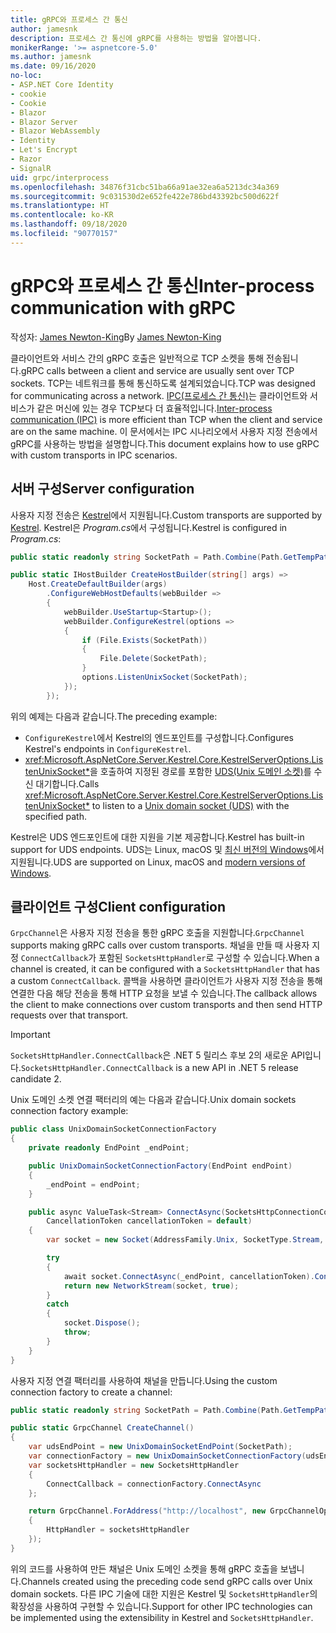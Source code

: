 ```yaml
---
title: gRPC와 프로세스 간 통신
author: jamesnk
description: 프로세스 간 통신에 gRPC를 사용하는 방법을 알아봅니다.
monikerRange: '>= aspnetcore-5.0'
ms.author: jamesnk
ms.date: 09/16/2020
no-loc:
- ASP.NET Core Identity
- cookie
- Cookie
- Blazor
- Blazor Server
- Blazor WebAssembly
- Identity
- Let's Encrypt
- Razor
- SignalR
uid: grpc/interprocess
ms.openlocfilehash: 34876f31cbc51ba66a91ae32ea6a5213dc34a369
ms.sourcegitcommit: 9c031530d2e652fe422e786bd43392bc500d622f
ms.translationtype: HT
ms.contentlocale: ko-KR
ms.lasthandoff: 09/18/2020
ms.locfileid: "90770157"
---
```

# <a name="inter-process-communication-with-grpc"></a><span data-ttu-id="a3ce1-103">gRPC와 프로세스 간 통신</span><span class="sxs-lookup"><span data-stu-id="a3ce1-103">Inter-process communication with gRPC</span></span>

<span data-ttu-id="a3ce1-104">작성자: [James Newton-King](https://twitter.com/jamesnk)</span><span class="sxs-lookup"><span data-stu-id="a3ce1-104">By [James Newton-King](https://twitter.com/jamesnk)</span></span>

<span data-ttu-id="a3ce1-105">클라이언트와 서비스 간의 gRPC 호출은 일반적으로 TCP 소켓을 통해 전송됩니다.</span><span class="sxs-lookup"><span data-stu-id="a3ce1-105">gRPC calls between a client and service are usually sent over TCP sockets.</span></span> <span data-ttu-id="a3ce1-106">TCP는 네트워크를 통해 통신하도록 설계되었습니다.</span><span class="sxs-lookup"><span data-stu-id="a3ce1-106">TCP was designed for communicating across a network.</span></span> <span data-ttu-id="a3ce1-107">[IPC(프로세스 간 통신)](https://wikipedia.org/wiki/Inter-process_communication)는 클라이언트와 서비스가 같은 머신에 있는 경우 TCP보다 더 효율적입니다.</span><span class="sxs-lookup"><span data-stu-id="a3ce1-107">[Inter-process communication (IPC)](https://wikipedia.org/wiki/Inter-process_communication) is more efficient than TCP when the client and service are on the same machine.</span></span> <span data-ttu-id="a3ce1-108">이 문서에서는 IPC 시나리오에서 사용자 지정 전송에서 gRPC를 사용하는 방법을 설명합니다.</span><span class="sxs-lookup"><span data-stu-id="a3ce1-108">This document explains how to use gRPC with custom transports in IPC scenarios.</span></span>

## <a name="server-configuration"></a><span data-ttu-id="a3ce1-109">서버 구성</span><span class="sxs-lookup"><span data-stu-id="a3ce1-109">Server configuration</span></span>

<span data-ttu-id="a3ce1-110">사용자 지정 전송은 [Kestrel](xref:fundamentals/servers/kestrel)에서 지원됩니다.</span><span class="sxs-lookup"><span data-stu-id="a3ce1-110">Custom transports are supported by [Kestrel](xref:fundamentals/servers/kestrel).</span></span> <span data-ttu-id="a3ce1-111">Kestrel은 *Program.cs*에서 구성됩니다.</span><span class="sxs-lookup"><span data-stu-id="a3ce1-111">Kestrel is configured in *Program.cs*:</span></span>

```csharp
public static readonly string SocketPath = Path.Combine(Path.GetTempPath(), "socket.tmp");

public static IHostBuilder CreateHostBuilder(string[] args) =>
    Host.CreateDefaultBuilder(args)
        .ConfigureWebHostDefaults(webBuilder =>
        {
            webBuilder.UseStartup<Startup>();
            webBuilder.ConfigureKestrel(options =>
            {
                if (File.Exists(SocketPath))
                {
                    File.Delete(SocketPath);
                }
                options.ListenUnixSocket(SocketPath);
            });
        });
```

<span data-ttu-id="a3ce1-112">위의 예제는 다음과 같습니다.</span><span class="sxs-lookup"><span data-stu-id="a3ce1-112">The preceding example:</span></span>

* <span data-ttu-id="a3ce1-113">`ConfigureKestrel`에서 Kestrel의 엔드포인트를 구성합니다.</span><span class="sxs-lookup"><span data-stu-id="a3ce1-113">Configures Kestrel's endpoints in `ConfigureKestrel`.</span></span>
* <span data-ttu-id="a3ce1-114"><xref:Microsoft.AspNetCore.Server.Kestrel.Core.KestrelServerOptions.ListenUnixSocket*>을 호출하여 지정된 경로를 포함한 [UDS(Unix 도메인 소켓)](https://wikipedia.org/wiki/Unix_domain_socket)를 수신 대기합니다.</span><span class="sxs-lookup"><span data-stu-id="a3ce1-114">Calls <xref:Microsoft.AspNetCore.Server.Kestrel.Core.KestrelServerOptions.ListenUnixSocket*> to listen to a [Unix domain socket (UDS)](https://wikipedia.org/wiki/Unix_domain_socket) with the specified path.</span></span>

<span data-ttu-id="a3ce1-115">Kestrel은 UDS 엔드포인트에 대한 지원을 기본 제공합니다.</span><span class="sxs-lookup"><span data-stu-id="a3ce1-115">Kestrel has built-in support for UDS endpoints.</span></span> <span data-ttu-id="a3ce1-116">UDS는 Linux, macOS 및 [최신 버전의 Windows](https://devblogs.microsoft.com/commandline/af_unix-comes-to-windows/)에서 지원됩니다.</span><span class="sxs-lookup"><span data-stu-id="a3ce1-116">UDS are supported on Linux, macOS and [modern versions of Windows](https://devblogs.microsoft.com/commandline/af_unix-comes-to-windows/).</span></span>

## <a name="client-configuration"></a><span data-ttu-id="a3ce1-117">클라이언트 구성</span><span class="sxs-lookup"><span data-stu-id="a3ce1-117">Client configuration</span></span>

<span data-ttu-id="a3ce1-118">`GrpcChannel`은 사용자 지정 전송을 통한 gRPC 호출을 지원합니다.</span><span class="sxs-lookup"><span data-stu-id="a3ce1-118">`GrpcChannel` supports making gRPC calls over custom transports.</span></span> <span data-ttu-id="a3ce1-119">채널을 만들 때 사용자 지정 `ConnectCallback`가 포함된 `SocketsHttpHandler`로 구성할 수 있습니다.</span><span class="sxs-lookup"><span data-stu-id="a3ce1-119">When a channel is created, it can be configured with a `SocketsHttpHandler` that has a custom `ConnectCallback`.</span></span> <span data-ttu-id="a3ce1-120">콜백을 사용하면 클라이언트가 사용자 지정 전송을 통해 연결한 다음 해당 전송을 통해 HTTP 요청을 보낼 수 있습니다.</span><span class="sxs-lookup"><span data-stu-id="a3ce1-120">The callback allows the client to make connections over custom transports and then send HTTP requests over that transport.</span></span>

> [!IMPORTANT]
> <span data-ttu-id="a3ce1-121">`SocketsHttpHandler.ConnectCallback`은 .NET 5 릴리스 후보 2의 새로운 API입니다.</span><span class="sxs-lookup"><span data-stu-id="a3ce1-121">`SocketsHttpHandler.ConnectCallback` is a new API in .NET 5 release candidate 2.</span></span>

<span data-ttu-id="a3ce1-122">Unix 도메인 소켓 연결 팩터리의 예는 다음과 같습니다.</span><span class="sxs-lookup"><span data-stu-id="a3ce1-122">Unix domain sockets connection factory example:</span></span>

```csharp
public class UnixDomainSocketConnectionFactory
{
    private readonly EndPoint _endPoint;

    public UnixDomainSocketConnectionFactory(EndPoint endPoint)
    {
        _endPoint = endPoint;
    }

    public async ValueTask<Stream> ConnectAsync(SocketsHttpConnectionContext _,
        CancellationToken cancellationToken = default)
    {
        var socket = new Socket(AddressFamily.Unix, SocketType.Stream, ProtocolType.Unspecified);

        try
        {
            await socket.ConnectAsync(_endPoint, cancellationToken).ConfigureAwait(false);
            return new NetworkStream(socket, true);
        }
        catch
        {
            socket.Dispose();
            throw;
        }
    }
}
```

<span data-ttu-id="a3ce1-123">사용자 지정 연결 팩터리를 사용하여 채널을 만듭니다.</span><span class="sxs-lookup"><span data-stu-id="a3ce1-123">Using the custom connection factory to create a channel:</span></span>

```csharp
public static readonly string SocketPath = Path.Combine(Path.GetTempPath(), "socket.tmp");

public static GrpcChannel CreateChannel()
{
    var udsEndPoint = new UnixDomainSocketEndPoint(SocketPath);
    var connectionFactory = new UnixDomainSocketConnectionFactory(udsEndPoint);
    var socketsHttpHandler = new SocketsHttpHandler
    {
        ConnectCallback = connectionFactory.ConnectAsync
    };

    return GrpcChannel.ForAddress("http://localhost", new GrpcChannelOptions
    {
        HttpHandler = socketsHttpHandler
    });
}
```

<span data-ttu-id="a3ce1-124">위의 코드를 사용하여 만든 채널은 Unix 도메인 소켓을 통해 gRPC 호출을 보냅니다.</span><span class="sxs-lookup"><span data-stu-id="a3ce1-124">Channels created using the preceding code send gRPC calls over Unix domain sockets.</span></span> <span data-ttu-id="a3ce1-125">다른 IPC 기술에 대한 지원은 Kestrel 및 `SocketsHttpHandler`의 확장성을 사용하여 구현할 수 있습니다.</span><span class="sxs-lookup"><span data-stu-id="a3ce1-125">Support for other IPC technologies can be implemented using the extensibility in Kestrel and `SocketsHttpHandler`.</span></span>

